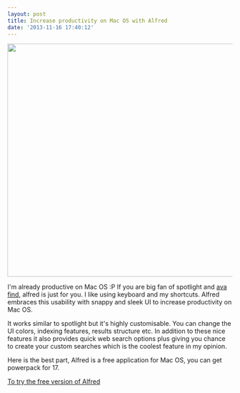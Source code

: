 ```yaml
---
layout: post
title: Increase productivity on Mac OS with Alfred
date: '2013-11-16 17:40:12'
---
```


<a href="http://devdala.files.wordpress.com/2013/11/screen-shot-2013-11-16-at-17-36-13.png"><img class="aligncenter" alt="" src="http://devdala.files.wordpress.com/2013/11/screen-shot-2013-11-16-at-17-36-13.png" width="1282" height="522" /></a>

I'm already productive on Mac OS :P If you are big fan of spotlight and <a href="http://www2.think-less-do-more.com/avafind/">ava find</a>, alfred is just for you. I like using keyboard and my shortcuts. Alfred embraces this usability with snappy and sleek UI to increase productivity on Mac OS.

It works similar to spotlight but it's highly customisable. You can change the UI colors, indexing features, results structure etc. In addition to these nice features it also provides quick web search options plus giving you chance to create your custom searches which is the coolest feature in my opinion.

Here is the best part, Alfred is a free application for Mac OS, you can get powerpack for 17.

<a href="http://www.alfredapp.com/" target="_blank">To try the free version of Alfred</a>